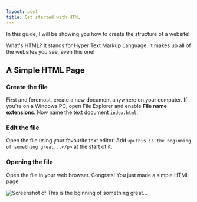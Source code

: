 ```yaml
---
layout: post
title: Get started with HTML
---
```


In this guide, I will be showing you how to create the structure of a website!

What's HTML? It stands for Hyper Text Markup Language. It makes up all of the websites you see, even this one!

## A Simple HTML Page

### Create the file

First and foremost, create a new document anywhere on your computer. If you're on a Windows PC, open File Explorer and enable **File name extensions**. Now name the text document `index.html`.

### Edit the file

Open the file using your favourite text editor. Add `<p>This is the beginning of something great...</p>` at the start of it.

### Opening the file

Open the file in your web browser. Congrats! You just made a simple HTML page.

![Screenshot of This is the bginning of something great...](/handbook/assets/images/the-beginning-of-something-great.png)
